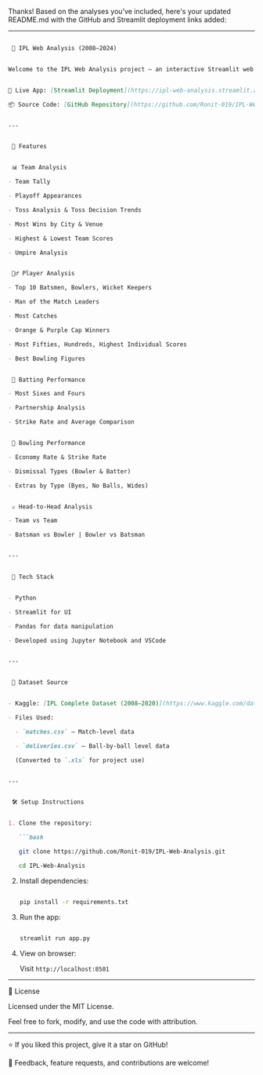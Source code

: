 Thanks! Based on the analyses you’ve included, here's your updated README.md with the GitHub and Streamlit deployment links added:


---


````markdown

 🏏 IPL Web Analysis (2008–2024)


Welcome to the IPL Web Analysis project – an interactive Streamlit web app that uncovers deep insights from IPL matches (2008 to 2024) using match and ball-by-ball data. Dive into comprehensive analytics across teams, players, performances, and rivalries.


🔗 Live App: [Streamlit Deployment](https://ipl-web-analysis.streamlit.app/)  

📦 Source Code: [GitHub Repository](https://github.com/Ronit-019/IPL-Web-Analysis)


---


 🚀 Features


 📊 Team Analysis

- Team Tally

- Playoff Appearances

- Toss Analysis & Toss Decision Trends

- Most Wins by City & Venue

- Highest & Lowest Team Scores

- Umpire Analysis


 🧍‍♂️ Player Analysis

- Top 10 Batsmen, Bowlers, Wicket Keepers

- Man of the Match Leaders

- Most Catches

- Orange & Purple Cap Winners

- Most Fifties, Hundreds, Highest Individual Scores

- Best Bowling Figures


 🏏 Batting Performance

- Most Sixes and Fours

- Partnership Analysis

- Strike Rate and Average Comparison


 🎯 Bowling Performance

- Economy Rate & Strike Rate

- Dismissal Types (Bowler & Batter)

- Extras by Type (Byes, No Balls, Wides)


 ⚔️ Head-to-Head Analysis

- Team vs Team

- Batsman vs Bowler | Bowler vs Batsman


---


 🧠 Tech Stack


- Python

- Streamlit for UI

- Pandas for data manipulation

- Developed using Jupyter Notebook and VSCode


---


 📁 Dataset Source


- Kaggle: [IPL Complete Dataset (2008–2020)](https://www.kaggle.com/datasets/patrickb1912/ipl-complete-dataset-20082020)

- Files Used:

  - `matches.csv` – Match-level data

  - `deliveries.csv` – Ball-by-ball level data  

  (Converted to `.xls` for project use)


---


 🛠️ Setup Instructions


1. Clone the repository:

   ```bash

   git clone https://github.com/Ronit-019/IPL-Web-Analysis.git

   cd IPL-Web-Analysis

````


2. Install dependencies:


   ```bash

   pip install -r requirements.txt

   ```


3. Run the app:


   ```bash

   streamlit run app.py

   ```


4. View on browser:

   Visit `http://localhost:8501`


---



 📄 License


Licensed under the MIT License.

Feel free to fork, modify, and use the code with attribution.


---


⭐ If you liked this project, give it a star on GitHub!

📢 Feedback, feature requests, and contributions are welcome!


```

```


